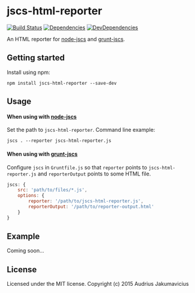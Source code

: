 # jscs-html-reporter
[![Build Status](https://travis-ci.org/aj-dev/jscs-html-reporter.svg?branch=master)](https://travis-ci.org/aj-dev/jscs-html-reporter)
[![Dependencies](https://david-dm.org/aj-dev/jscs-html-reporter.svg)](https://david-dm.org/aj-dev/jscs-html-reporter#info=dependencies&view=table)
[![DevDependencies](https://david-dm.org/aj-dev/jscs-html-reporter/dev-status.svg)](https://david-dm.org/aj-dev/jscs-html-reporter#info=devDependencies&view=table)


An HTML reporter for [node-jscs](https://github.com/mdevils/node-jscs) and [grunt-jscs](https://github.com/jscs-dev/grunt-jscs).

## Getting started
Install using npm:

`npm install jscs-html-reporter --save-dev`

## Usage

#### When using with [node-jscs](https://github.com/mdevils/node-jscs)
Set the path to `jscs-html-reporter`. Command line example:

`jscs . --reporter jscs-html-reporter.js`

#### When using with [grunt-jscs](https://github.com/jscs-dev/grunt-jscs)
Configure `jscs` in `Gruntfile.js` so that `reporter` points to `jscs-html-reporter.js` and `reporterOutput` points to some HTML file.

```javascript
jscs: {
    src: 'path/to/files/*.js',
    options: {
        reporter: '/path/to/jscs-html-reporter.js',
        reporterOutput: '/path/to/reporter-output.html'
    }
}
```

## Example
Coming soon...

## License
Licensed under the MIT license. Copyright (c) 2015 Audrius Jakumavicius
